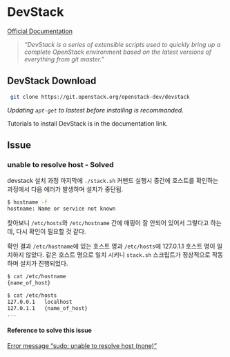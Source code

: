 # DevStack
[Official Documentation](https://docs.openstack.org/devstack/latest/)
> *“DevStack is a series of extensible scripts used to quickly bring up a complete OpenStack environment based on the latest versions of everything from git master.”*

## DevStack Download

``` bash
 git clone https://git.openstack.org/openstack-dev/devstack
```

*Updating ```apt-get``` to lastest before installing is recommanded.*

Tutorials to install DevStack is in the documentation link.

## Issue

### unable to resolve host - Solved

devstack 설치 과정 마지막에 ```./stack.sh``` 커맨드 실행시 중간에 호스트를 확인하는 과정에서 다음 에러가 발생하며 설치가 중단됨.

```bash
$ hostname -f
hostname: Name or service not known
```

찾아보니 ```/etc/hosts```와 ```/etc/hostname``` 간에 매핑이 잘 안되어 있어서 그렇다고 하는데, 다시 확인이 필요할 것 같다.

확인 결과 ```/etc/hostname```에 있는 호스트 명과 ```/etc/hosts```에 127.0.1.1 호스트 명이 일치하지 않았다. 같은 호스트 명으로 일치 시키니 ```stack.sh``` 스크립트가 정상적으로 작동하며 설치가 진행되었다.

```bash
$ cat /etc/hostname
{name_of_host}

$ cat /etc/hosts
127.0.0.1   localhost
127.0.1.1   {name_of_host}
...
```

#### Reference to solve this issue

[Error message “sudo: unable to resolve host (none)”
](https://askubuntu.com/questions/59458/error-message-sudo-unable-to-resolve-host-none)
